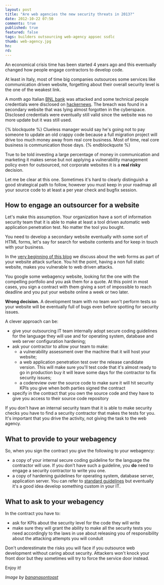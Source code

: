 ```yaml
---
layout: post
title: "Are web agencies the new security threats in 2013?"
date: 2012-10-22 07:50
comments: true
published: true
featured: false
tags: builders outsourcing web-agency appsec ssdlc 
thumb: web-agency.jpg
hn: 
rd: 
---
```


An economical crisis time has been started 4 years ago and this eventually
changed how people engage contractors to develop code.

At least in Italy, most of time big companies outsources some services like
communication driven website, forgetting about their overall security level is
the one of the weakest link.

<!-- more -->

A month ago Italian [BNL bank](http://www.bnl.it) was attacked and some
technical people credentials were disclosed on [hackernews](http://news.thehackernews.com/101).
The breach was found in a secondary website that was lying almost forgotten in
the cyberspace.
Disclosed credentials were eventually still valid since the website was no more
update but it was still used. 

{% blockquote %}
Clueless manager would say he's going not to pay someone to update an old
crappy code because a full migration project will drive too much money away
from real core business. Most of time, real core business is communication
those days.
{% endblockquote %}

True to be told investing a large percentage of money in communication and
marketing it makes sense but not applying a vulnerability management policy
even for outsourced, not corporate websites it is a **real risky** decision.

Let me be clear at this one. Sometimes it's hard to clearly distinguish a good
strategical path to follow, however you must keep in your roadmap all your
source code to at least a per year check and bugfix session.

## How to engage an outsourcer for a website

Let's make this assumption. Your organization have a sort of information
security team that it is able to make at least a tool driven automatic web
application penetration test. No matter the tool you bought.

You need to develop a secondary website eventually with some sort of HTML
forms, let's say for search for website contents and for keep in touch with
your business.

In the [very beginning of this blog](http://armoredcode.com/blog/understanding-your-attack-exposure/) 
we discuss about the web forms as part of your website attack surface. You hit
the point, having a non full static website, makes you vulnerable to web driven
attacks.

You google some webagency website, looking fot the one with the compelling
portfolio and you ask them for a quote.
At this point in most cases, you sign a contract with them giving a sort of
impossible to reach deadline and you put your website online a week or two
later.

**Wrong decision.** A development team with no team won't perform tests so your
website will be eventually full of bugs even before spotting for security
issues.

A clever approach can be:

* give your outsourcing IT team internally adopt secure coding guidelines for
  the language they will use and for operating system, database and web server
  configuration hardening;
* ask your contractor to allow your team to make:
  * a vulnerability assessment over the machine that it will host your website;
  * a web application penetration test over the release candidate version. This
    will make sure you'll test code that it's almost ready to go in production
    buy it will leave some days for the contractor to fix security issues;
  * a codereview over the source code to make sure it will hit security KPIs
    you give when both parties signed the contract
* specify in the contract that you own the source code and they have to give
  you access to their source code repository

If you don't have an internal security team that it is able to make security
checks you have to find a security contractor that makes the tests for you.
It's important that you drive the activity, not giving the task to the web
agency.

## What to provide to your webagency

So, when you sign the contract you give the following to your webagency:

* a copy of your internal secure coding guideline for the language the
  contractor will use. If you don't have such a guideline, you **do** need to
  engage a security contractor to write you one.
* a copy of hardening guidelines for operating system, database server,
  application server. You can refer to [standard guidelines](http://www.cisecurity.org/) 
  but eventually it's a good idea develop something custom in your IT.

## What to ask to your webagency

In the contract you have to:

* ask for KPIs about the security level for the code they will write
* make sure they will grant the ability to make all the security tests you need
  accordingly to the laws in use about releasing you of responsibility about
  the attacking attempts you will conduit

Don't underestimate the risks you will face if you outsource web development
without caring about security.
Attackers won't knock your front door but they sometimes will try to force the
service door instead.

Enjoy it!

_Image by [bananasontoast](http://www.flickr.com/photos/bananasontoast/4825924954/)_

